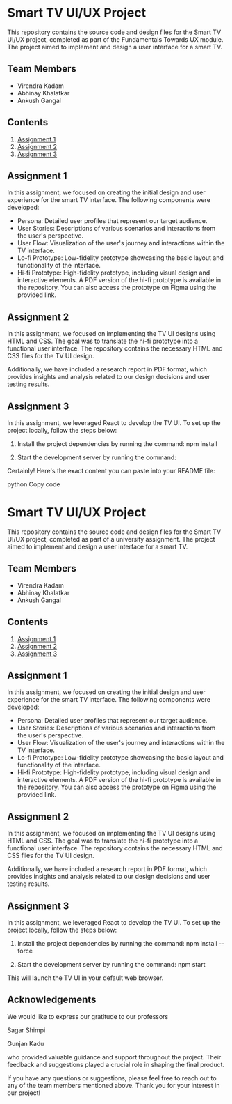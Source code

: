 # Smart TV UI/UX Project

This repository contains the source code and design files for the Smart TV UI/UX project, completed as part of the Fundamentals Towards UX module. The project aimed to implement and design a user interface for a smart TV.

## Team Members

- Virendra Kadam
- Abhinay Khalatkar
- Ankush Gangal

## Contents

1. [Assignment 1](#assignment-1)
2. [Assignment 2](#assignment-2)
3. [Assignment 3](#assignment-3)

## Assignment 1

In this assignment, we focused on creating the initial design and user experience for the smart TV interface. The following components were developed:

- Persona: Detailed user profiles that represent our target audience.
- User Stories: Descriptions of various scenarios and interactions from the user's perspective.
- User Flow: Visualization of the user's journey and interactions within the TV interface.
- Lo-fi Prototype: Low-fidelity prototype showcasing the basic layout and functionality of the interface.
- Hi-fi Prototype: High-fidelity prototype, including visual design and interactive elements. A PDF version of the hi-fi prototype is available in the repository. You can also access the prototype on Figma using the provided link.

## Assignment 2

In this assignment, we focused on implementing the TV UI designs using HTML and CSS. The goal was to translate the hi-fi prototype into a functional user interface. The repository contains the necessary HTML and CSS files for the TV UI design.

Additionally, we have included a research report in PDF format, which provides insights and analysis related to our design decisions and user testing results.

## Assignment 3

In this assignment, we leveraged React to develop the TV UI. To set up the project locally, follow the steps below:

1. Install the project dependencies by running the command:
npm install

2. Start the development server by running the command:
   
Certainly! Here's the exact content you can paste into your README file:

python
Copy code
# Smart TV UI/UX Project

This repository contains the source code and design files for the Smart TV UI/UX project, completed as part of a university assignment. The project aimed to implement and design a user interface for a smart TV.

## Team Members

- Virendra Kadam
- Abhinay Khalatkar
- Ankush Gangal

## Contents

1. [Assignment 1](#assignment-1)
2. [Assignment 2](#assignment-2)
3. [Assignment 3](#assignment-3)

## Assignment 1

In this assignment, we focused on creating the initial design and user experience for the smart TV interface. The following components were developed:

- Persona: Detailed user profiles that represent our target audience.
- User Stories: Descriptions of various scenarios and interactions from the user's perspective.
- User Flow: Visualization of the user's journey and interactions within the TV interface.
- Lo-fi Prototype: Low-fidelity prototype showcasing the basic layout and functionality of the interface.
- Hi-fi Prototype: High-fidelity prototype, including visual design and interactive elements. A PDF version of the hi-fi prototype is available in the repository. You can also access the prototype on Figma using the provided link.

## Assignment 2

In this assignment, we focused on implementing the TV UI designs using HTML and CSS. The goal was to translate the hi-fi prototype into a functional user interface. The repository contains the necessary HTML and CSS files for the TV UI design.

Additionally, we have included a research report in PDF format, which provides insights and analysis related to our design decisions and user testing results.

## Assignment 3

In this assignment, we leveraged React to develop the TV UI. To set up the project locally, follow the steps below:

1. Install the project dependencies by running the command:
npm install --force


2. Start the development server by running the command:
npm start

This will launch the TV UI in your default web browser.


## Acknowledgements

We would like to express our gratitude to our professors 

Sagar Shimpi 

Gunjan Kadu

who provided valuable guidance and support throughout the project. Their feedback and suggestions played a crucial role in shaping the final product.

If you have any questions or suggestions, please feel free to reach out to any of the team members mentioned above. Thank you for your interest in our project!
